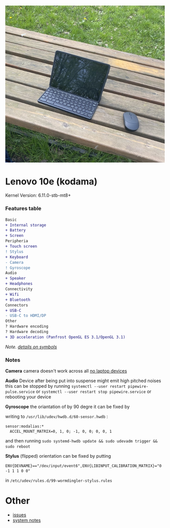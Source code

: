 ![homestar](./assets/kodama.jpg)

# Lenovo 10e (kodama)

Kernel Version: 6.11.0-stb-mt8+

### Features table
```diff
Basic
+ Internal storage
+ Battery
+ Screen
Peripheria
+ Touch screen
! Stylus
+ Keyboard
- Camera
! Gyroscope
Audio
+ Speaker
+ Headphones
Connectivity
+ Wifi
+ Bluetooth
Connectors
+ USB-C
- USB-C to HDMI/DP
Other
? Hardware encoding
? Hardware decoding
+ 3D acceleration (Panfrost OpenGL ES 3.1/OpenGL 3.1)
```
_Note. [details on symbols](../adding-device.md)_
### Notes

**Camera**
camera doesn't work across all [no laptop devices](https://wiki.postmarketos.org/wiki/Google_Kukui_Chromebook_(google-kukui))

**Audio**
Device after being put into suspense might emit high pitched noises
this can be stopped by running
```systemctl --user restart pipewire-pulse.service```
or
```systemctl --user restart stop pipewire.service```
or
rebooting your device

**Gyroscope**
the oriantation of by 90 degre
it can be fixed by

writing to ```/usr/lib/udev/hwdb.d/60-sensor.hwdb``` :
```
sensor:modalias:*
  ACCEL_MOUNT_MATRIX=0, 1, 0; -1, 0, 0; 0, 0, 1
```
and then running
```sudo systemd-hwdb update && sudo udevadm trigger && sudo reboot```

**Stylus** (flipped)
orientation can be fixed by putting
```
ENV{DEVNAME}=="/dev/input/event6",ENV{LIBINPUT_CALIBRATION_MATRIX}="0 -1 1 1 0 0"
```
in ```/etc/udev/rules.d/99-wormdingler-stylus.rules```

# Other

- [issues](https://github.com/hexdump0815/imagebuilder/issues/202)
- [system notes](../../../../systems/chromebook_kukui/readme.md)